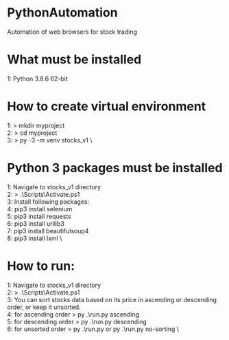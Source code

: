 # PythonAutomation
Automation of web browsers for stock trading

# What must be installed
1: Python 3.8.6 62-bit

# How to create virtual environment
1: > mkdir myproject \
2: > cd myproject \
3: > py -3 -m venv stocks_v1 \

# Python 3 packages must be installed
1: Navigate to stocks_v1 directory \
2: > .\Scripts\Activate.ps1 \
3: Install following packages: \
4: pip3 install selenium \
5: pip3 install requests \
6: pip3 install urllib3 \
7: pip3 install beautifulsoup4 \
8: pip3 install lxml \

# How to run:
1: Navigate to stocks_v1 directory \
2: > .\Scripts\Activate.ps1 \
3: You can sort stocks data based on its price in ascending or descending order, or keep it unsorted. \
4: for ascending order > py .\run.py ascending \
5: for descending order > py .\run.py descending \
6: for unsorted order > py .\run.py or py .\run.py no-sorting \
